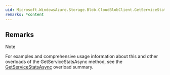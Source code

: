 ```yaml
---  
uid: Microsoft.WindowsAzure.Storage.Blob.CloudBlobClient.GetServiceStatsAsync  
remarks: *content  
---  
```

  
## Remarks  
  
> [!NOTE]
>  For examples and comprehensive usage information about this and other overloads of the GetServiceStatsAsync method, see the [GetServiceStatsAsync](assetId:///Overload:Microsoft.WindowsAzure.Storage.Blob.CloudBlobClient.GetServiceStatsAsync?qualifyHint=False&autoUpgrade=True) overload summary.
